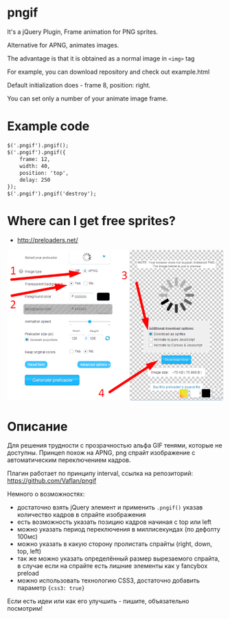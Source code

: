 pngif
=====

It's a jQuery Plugin, Frame animation for PNG sprites.

Alternative for APNG, animates images.

The advantage is that it is obtained as a normal image in `<img>` tag

For example, you can download repository and check out example.html

Default initialization does - frame 8, position: right.

You can set only a number of your animate image frame.


Example code
=====

	$('.pngif').pngif();
	$('.pngif').pngif({
		frame: 12,
		width: 40,
		position: 'top',
		delay: 250
	});
	$('.pngif').pngif('destroy');


Where can I get free sprites?
=====
 - http://preloaders.net/

![preloaders.png](preloaders.png)


Описание
=====
Для решения трудности с прозрачностью альфа GIF тенями, которые не доступны.
Принцеп похож на APNG, png спрайт изображение с автоматическим переключением кадров.

Плагин работает по принципу interval, ссылка на репозиторий: 
https://github.com/Vaflan/pngif 

Немного о возможностях:
- достаточно взять jQuery элемент и применить `.pngif()` указав количество кадров в спрайте изображения 
- есть возможность указать позицию кадров начиная с top или left 
- можно указать период переключения в миллисекундах (по дефолту 100мс) 
- можно указать в какую сторону пролистать спрайты (right, down, top, left) 
- так же можно указать определённый размер вырезаемого спрайта, в случае если на спрайте есть лишние элементы как у fancybox preload 
- можно использовать технологию CSS3, достаточно добавить параметр `{css3: true}`

Если есть идеи или как его улучшить - пишите, объязательно посмотрим!